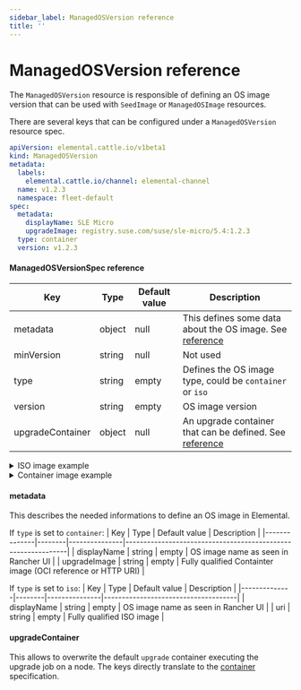 ```yaml
---
sidebar_label: ManagedOSVersion reference
title: ''
---
```


<head>
  <link rel="canonical" href="https://elemental.docs.rancher.com/managedosversion-reference"/>
</head>

# ManagedOSVersion reference

The `ManagedOSVersion` resource is responsible of defining an OS image version that can be used with `SeedImage` or `ManagedOSImage` resources.

There are several keys that can be configured under a `ManagedOSVersion` resource spec.

```yaml title="managedosversion-example.yaml" showLineNumbers
apiVersion: elemental.cattle.io/v1beta1
kind: ManagedOSVersion
metadata:
  labels:
    elemental.cattle.io/channel: elemental-channel
  name: v1.2.3
  namespace: fleet-default
spec:
  metadata:
    displayName: SLE Micro
    upgradeImage: registry.suse.com/suse/sle-micro/5.4:1.2.3
  type: container
  version: v1.2.3
```

#### ManagedOSVersionSpec reference

| Key              | Type   | Default value | Description                                                                  |
|------------------|--------|---------------|------------------------------------------------------------------------------|
| metadata         | object | null          | This defines some data about the OS image. See [reference](#metadata)        |
| minVersion       | string | null          | Not used                                                                     |
| type             | string | empty         | Defines the OS image type, could be `container` or `iso`                     |
| version          | string | empty         | OS image version                                                             |
| upgradeContainer | object | null          | An upgrade container that can be defined. See [reference](#upgradecontainer) |

<details>
  <summary>ISO image example</summary>

  ```yaml showLineNumbers
  metadata:
    displayName: Elemental Teal ISO x86_64
    uri: registry.suse.com/rancher/elemental-teal-iso/5.4:1.2.3
  type: iso
  version: v1.2.3
  ```
  
</details>

<details>
  <summary>Container image example</summary>

  ```yaml showLineNumbers
  metadata:
    displayName: Elemental Teal OS
    upgradeImage: registry.suse.com/rancher/elemental-teal/5.4:1.2.3
  type: container
  version: v1.2.3
  ```
  
</details>

#### metadata

This describes the needed informations to define an OS image in Elemental.

If `type` is set to `container`:
| Key          | Type   | Default value | Description                                                  |
|--------------|--------|---------------|--------------------------------------------------------------|
| displayName  | string | empty         | OS image name as seen in Rancher UI                          |
| upgradeImage | string | empty         | Fully qualified Containter image (OCI reference or HTTP URI) |

If `type` is set to `iso`:
| Key          | Type   | Default value | Description                         |
|--------------|--------|---------------|-------------------------------------|
| displayName  | string | empty         | OS image name as seen in Rancher UI |
| uri          | string | empty         | Fully qualified ISO image           |

#### upgradeContainer

This allows to overwrite the default `upgrade` container executing the upgrade job on a node.
The keys directly translate to the [container](https://kubernetes.io/docs/reference/kubernetes-api/workload-resources/pod-v1/#Container) specification.  
